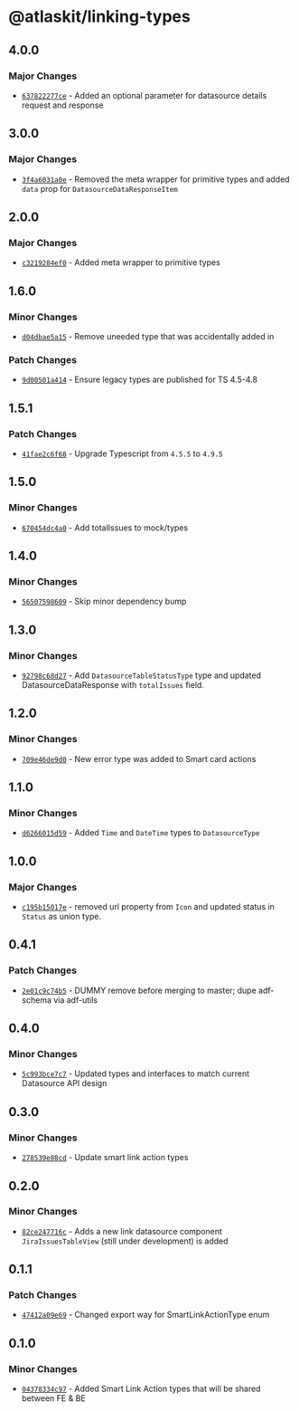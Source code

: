 # @atlaskit/linking-types

## 4.0.0

### Major Changes

- [`637822277ce`](https://bitbucket.org/atlassian/atlassian-frontend/commits/637822277ce) - Added an optional parameter for datasource details request and response

## 3.0.0

### Major Changes

- [`3f4a6031a0e`](https://bitbucket.org/atlassian/atlassian-frontend/commits/3f4a6031a0e) - Removed the meta wrapper for primitive types and added `data` prop for `DatasourceDataResponseItem`

## 2.0.0

### Major Changes

- [`c3219284ef0`](https://bitbucket.org/atlassian/atlassian-frontend/commits/c3219284ef0) - Added meta wrapper to primitive types

## 1.6.0

### Minor Changes

- [`d04dbae5a15`](https://bitbucket.org/atlassian/atlassian-frontend/commits/d04dbae5a15) - Remove uneeded type that was accidentally added in

### Patch Changes

- [`9d00501a414`](https://bitbucket.org/atlassian/atlassian-frontend/commits/9d00501a414) - Ensure legacy types are published for TS 4.5-4.8

## 1.5.1

### Patch Changes

- [`41fae2c6f68`](https://bitbucket.org/atlassian/atlassian-frontend/commits/41fae2c6f68) - Upgrade Typescript from `4.5.5` to `4.9.5`

## 1.5.0

### Minor Changes

- [`670454dc4a0`](https://bitbucket.org/atlassian/atlassian-frontend/commits/670454dc4a0) - Add totalIssues to mock/types

## 1.4.0

### Minor Changes

- [`56507598609`](https://bitbucket.org/atlassian/atlassian-frontend/commits/56507598609) - Skip minor dependency bump

## 1.3.0

### Minor Changes

- [`92798c68d27`](https://bitbucket.org/atlassian/atlassian-frontend/commits/92798c68d27) - Add `DatasourceTableStatusType` type and updated DatasourceDataResponse with `totalIssues` field.

## 1.2.0

### Minor Changes

- [`709e46de9d0`](https://bitbucket.org/atlassian/atlassian-frontend/commits/709e46de9d0) - New error type was added to Smart card actions

## 1.1.0

### Minor Changes

- [`d6266015d59`](https://bitbucket.org/atlassian/atlassian-frontend/commits/d6266015d59) - Added `Time` and `DateTime` types to `DatasourceType`

## 1.0.0

### Major Changes

- [`c195b15017e`](https://bitbucket.org/atlassian/atlassian-frontend/commits/c195b15017e) - removed url property from `Icon` and updated status in `Status` as union type.

## 0.4.1

### Patch Changes

- [`2e01c9c74b5`](https://bitbucket.org/atlassian/atlassian-frontend/commits/2e01c9c74b5) - DUMMY remove before merging to master; dupe adf-schema via adf-utils

## 0.4.0

### Minor Changes

- [`5c993bce7c7`](https://bitbucket.org/atlassian/atlassian-frontend/commits/5c993bce7c7) - Updated types and interfaces to match current Datasource API design

## 0.3.0

### Minor Changes

- [`278539e88cd`](https://bitbucket.org/atlassian/atlassian-frontend/commits/278539e88cd) - Update smart link action types

## 0.2.0

### Minor Changes

- [`82ce247716c`](https://bitbucket.org/atlassian/atlassian-frontend/commits/82ce247716c) - Adds a new link datasource component `JiraIssuesTableView` (still under development) is added

## 0.1.1

### Patch Changes

- [`47412a09e69`](https://bitbucket.org/atlassian/atlassian-frontend/commits/47412a09e69) - Changed export way for SmartLinkActionType enum

## 0.1.0

### Minor Changes

- [`04378334c97`](https://bitbucket.org/atlassian/atlassian-frontend/commits/04378334c97) - Added Smart Link Action types that will be shared between FE & BE

